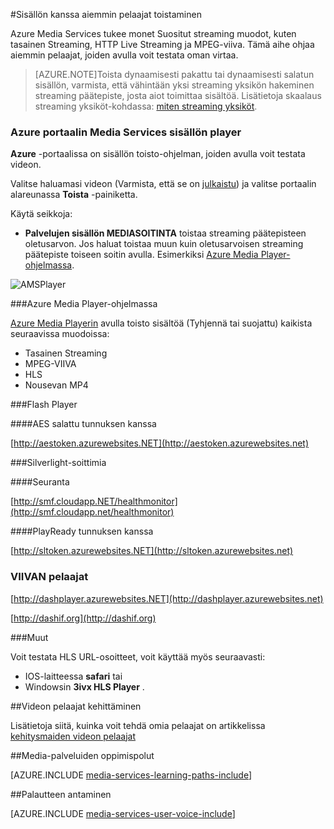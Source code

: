 <properties 
    pageTitle="Toisto sisältöä | Microsoft Azure" 
    description="Tässä artikkelissa on lueteltu aiemmin pelaajat, että voit käyttää toisto sisältöä." 
    services="media-services" 
    documentationCenter="" 
    authors="Juliako" 
    manager="erikre" 
    editor=""/>

<tags 
    ms.service="media-services" 
    ms.workload="media" 
    ms.tgt_pltfrm="na" 
    ms.devlang="na" 
    ms.topic="article" 
    ms.date="10/12/2016" 
    ms.author="juliako"/>


#<a name="playing-your-content-with-existing-players"></a>Sisällön kanssa aiemmin pelaajat toistaminen

Azure Media Services tukee monet Suositut streaming muodot, kuten tasainen Streaming, HTTP Live Streaming ja MPEG-viiva. Tämä aihe ohjaa aiemmin pelaajat, joiden avulla voit testata oman virtaa.

>[AZURE.NOTE]Toista dynaamisesti pakattu tai dynaamisesti salatun sisällön, varmista, että vähintään yksi streaming yksikön hakeminen streaming päätepiste, josta aiot toimittaa sisältöä. Lisätietoja skaalaus streaming yksiköt-kohdassa: [miten streaming yksiköt](media-services-portal-manage-streaming-endpoints.md).

### <a name="the-azure-portal-media-services-content-player"></a>Azure portaalin Media Services sisällön player

**Azure** -portaalissa on sisällön toisto-ohjelman, joiden avulla voit testata videon.

Valitse haluamasi videon (Varmista, että se on [julkaistu](media-services-portal-publish.md)) ja valitse portaalin alareunassa **Toista** -painiketta.

Käytä seikkoja:

- **Palvelujen sisällön MEDIASOITINTA** toistaa streaming päätepisteen oletusarvon. Jos haluat toistaa muun kuin oletusarvoisen streaming päätepiste toiseen soitin avulla. Esimerkiksi [Azure Media Player-ohjelmassa](http://amsplayer.azurewebsites.net/azuremediaplayer.html).


![AMSPlayer][AMSPlayer]

###<a name="azure-media-player"></a>Azure Media Player-ohjelmassa

[Azure Media Playerin](http://amsplayer.azurewebsites.net/azuremediaplayer.html) avulla toisto sisältöä (Tyhjennä tai suojattu) kaikista seuraavissa muodoissa:

- Tasainen Streaming
- MPEG-VIIVA
- HLS
- Nousevan MP4


###<a name="flash-player"></a>Flash Player

####<a name="aes-encrypted-with-token"></a>AES salattu tunnuksen kanssa

[http://aestoken.azurewebsites.NET](http://aestoken.azurewebsites.net)

###<a name="silverlight-players"></a>Silverlight-soittimia

####<a name="monitoring"></a>Seuranta

[http://smf.cloudapp.NET/healthmonitor](http://smf.cloudapp.net/healthmonitor)

####<a name="playready-with-token"></a>PlayReady tunnuksen kanssa

[http://sltoken.azurewebsites.NET](http://sltoken.azurewebsites.net)

### <a name="dash-players"></a>VIIVAN pelaajat

[http://dashplayer.azurewebsites.NET](http://dashplayer.azurewebsites.net)

[http://dashif.org](http://dashif.org)

###<a name="other"></a>Muut

Voit testata HLS URL-osoitteet, voit käyttää myös seuraavasti:

- IOS-laitteessa **safari** tai
- Windowsin **3ivx HLS Player** .

##<a name="developing-video-players"></a>Videon pelaajat kehittäminen

Lisätietoja siitä, kuinka voit tehdä omia pelaajat on artikkelissa [kehitysmaiden videon pelaajat](media-services-develop-video-players.md)




##<a name="media-services-learning-paths"></a>Media-palveluiden oppimispolut

[AZURE.INCLUDE [media-services-learning-paths-include](../../includes/media-services-learning-paths-include.md)]

##<a name="provide-feedback"></a>Palautteen antaminen

[AZURE.INCLUDE [media-services-user-voice-include](../../includes/media-services-user-voice-include.md)]


[AMSPlayer]: ./media/media-services-playback-content-with-existing-players/media-services-portal-player.png
